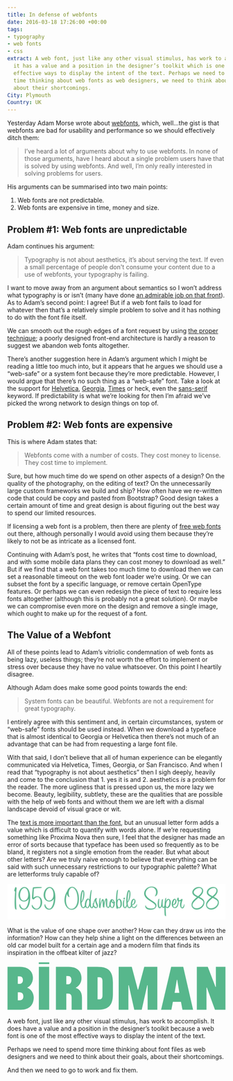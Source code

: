 ```yaml
---
title: In defense of webfonts
date: 2016-03-18 17:26:00 +00:00
tags:
- typography
- web fonts
- css
extract: A web font, just like any other visual stimulus, has work to accomplish and
  it has a value and a position in the designer’s toolkit which is one of the most
  effective ways to display the intent of the text. Perhaps we need to spend more
  time thinking about web fonts as web designers, we need to think about their goals,
  about their shortcomings.
City: Plymouth
Country: UK
---
```


Yesterday Adam Morse wrote about [webfonts](http://mrmrs.io/writing/2016/03/17/webfonts/), which, well...the gist is that webfonts are bad for usability and performance so we should effectively ditch them:

> I’ve heard a lot of arguments about why to use webfonts. In none of those arguments, have I heard about a single problem users have that is solved by using webfonts. And well, I’m only really interested in solving problems for users.

His arguments can be summarised into two main points:

1. Web fonts are not predictable.
2. Web fonts are expensive in time, money and size.


## Problem #1: Web fonts are unpredictable

Adam continues his argument:

> Typography is not about aesthetics, it’s about serving the text. If even a small percentage of people don't consume your content due to a use of webfonts, your typography is failing.

I want to move away from an argument about semantics so I won’t address what typography is or isn’t (many have done [an admirable job on that front](http://practicaltypography.com/what-is-typography.html)). As to Adam’s second point: I agree! But if a web font fails to load for whatever then that’s a relatively simple problem to solve and it has nothing to do with the font file itself.

We can smooth out the rough edges of a font request by using [the proper technique](https://css-tricks.com/loading-web-fonts-with-the-web-font-loader/); a poorly designed front-end architecture is hardly a reason to suggest we abandon web fonts altogether.

There’s another suggestion here in Adam’s argument which I might be reading a little too much into, but it appears that he argues we should use a “web-safe” or a system font because they’re more predictable. However, I would argue that there’s no such thing as a “web-safe” font. Take a look at the support for [Helvetica](http://fontfamily.io/helvetica), [Georgia](http://fontfamily.io/georgia), [Times](http://fontfamily.io/times) or heck, even the [sans-serif](http://fontfamily.io/sans-serif) keyword. If predictability is what we’re looking for then I’m afraid we’ve picked the wrong network to design things on top of.


## Problem #2: Web fonts are expensive

This is where Adam states that:

> Webfonts come with a number of costs. They cost money to license. They cost time to implement.

Sure, but how much time do we spend on other aspects of a design? On the quality of the photography, on the editing of text? On the unnecessarily large custom frameworks we build and ship? How often have we re-written code that could be copy and pasted from Bootstrap? Good design takes a certain amount of time and great design is about figuring out the best way to spend our limited resources. 

If licensing a web font is a problem, then there are plenty of [free web fonts](https://www.google.com/fonts) out there,  although personally I would avoid using them because they’re likely to not be as intricate as a licensed font.

Continuing with Adam’s post, he writes that “fonts cost time to download, and with some mobile data plans they can cost money to download as well.” But if we find that a web font takes too much time to download then we can set a reasonable timeout on the web font loader we’re using. Or we can subset the font by a specific language, or remove certain OpenType features. Or perhaps we can even redesign the piece of text to require less fonts altogether (although this is probably not a great solution). Or maybe we can compromise even more on the design and remove a single image, which ought to make up for the request of a font.

## The Value of a Webfont

All of these points lead to Adam’s vitriolic condemnation of web fonts as being lazy, useless things; they’re not worth the effort to implement or stress over because they have no value whatsoever. On this point I heartily disagree.

Although Adam does make some good points towards the end:

> System fonts can be beautiful.
> Webfonts are not a requirement for great typography.

I entirely agree with this sentiment and, in certain circumstances, system or “web-safe” fonts should be used instead. When we download a typeface that is almost identical to Georgia or Helvetica then there’s not much of an advantage that can be had from requesting a large font file.

With that said, I don’t believe that all of human experience can be elegantly communicated via Helvetica, Times, Georgia, or San Francisco. And when I read that “typography is not about aesthetics” then I sigh deeply, heavily and come to the conclusion that 1. yes it is and 2. aesthetics *is* a problem for the reader. The more ugliness that is pressed upon us, the more lazy we become. Beauty, legibility, subtlety, these are the qualities that are possible with the help of web fonts and without them we are left with a dismal landscape devoid of visual grace or wit.

The [text is more important than the font](https://robinrendle.com/essays/new-web-typography/), but an unusual letter form adds a value which is difficult to quantify with words alone. If we’re requesting something like Proxima Nova then sure, I feel that the designer has made an error of sorts because that typeface has been used so frequently as to be bland, it registers not a single emotion from the reader. But what about other letters? Are we truly naive enough to believe that everything can be said with such unnecessary restrictions to our typographic palette? What are letterforms truly capable of?

![Image of text set in SignPainter by House Industries](/uploads/oldsmobile.png)

What is the value of one shape over another? How can they draw us into the information? How can they help shine a light on the differences between an old car model built for a certain age and a modern film that finds its inspiration in the offbeat kilter of jazz?

<svg width="506" height="110" viewBox="0 0 506 110" xmlns="http://www.w3.org/2000/svg"><title>BIRDMAN</title><path d="M31.4 110c20.4 0 29.85-12 29.85-28.35 0-10.35-6.3-19.65-14.7-22.35v-.75c4.65-2.4 12.9-9.6 12.9-22.5 0-13.05-9-25.5-30.15-25.5H.5V110h30.9zm-2.85-40.35c5.85 0 8.7 3.75 8.7 9.45 0 5.25-2.85 9-8.25 9h-4.65V69.65h4.2zm-4.2-36.9h3.9c5.4 0 7.95 3 7.95 8.55 0 5.4-2.7 8.7-8.7 8.7h-3.15V32.75zM73.1 110h24V10.55h-24V110zM72.95 4.1h24.3V.35h-24.3V4.1zM136.7 110V72.65h4.2c6 0 8.1 3.3 8.1 9.9V110h24V81.95c0-14.25-7.35-20.4-14.25-22.35V59c6.3-3.6 13.2-10.95 13.2-22.2 0-12.9-7.2-26.25-30.3-26.25H112.7V110h24zm0-78.15h3.9c5.4 0 7.95 3 7.95 9s-2.4 10.2-8.4 10.2h-3.45v-19.2zM185.15 110h22.8c24.15 0 36.75-7.65 36.75-36.45V47c0-28.8-12.6-36.45-36.75-36.45h-22.8V110zm35.4-33.3c0 6.75-2.55 9.15-8.1 9.15h-3.3V34.7h3.3c5.55 0 8.1 2.25 8.1 9.15V76.7zM294.2 110h17.25l12.75-56.7h.9V110h22.5V10.55h-30.3L303.2 63.2h-.9l-13.95-52.65h-30.3V110h22.5V53.3h.9L294.2 110zm62.1 0h23.85l3.45-18.45h18.75L405.8 110h24.6l-22.8-99.45h-27.9L356.3 110zm37.35-69.45l4.95 30.15h-10.95l5.1-30.15h.9zM481.1 110h24.3V10.55h-22.2V56.9h-.9l-17.85-46.35H439.1V110h22.35V58.7h.9L481.1 110z" fill="#57B78C" fill-rule="evenodd"/></svg>

A web font, just like any other visual stimulus, has work to accomplish. It does have a value and a position in the designer’s toolkit because a web font is one of the most effective ways to display the intent of the text. 

Perhaps we need to spend more time thinking about font files as web designers and we need to think about their goals, about their shortcomings. 

And then we need to go to work and fix them.